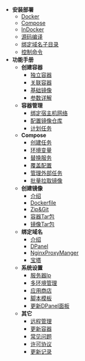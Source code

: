 * **安装部署**
  * [Docker](zh-cn/install/docker.md)
  * [Compose](zh-cn/install/compose.md)
  * [InDocker](zh-cn/install/dind.md)
  * [源码编译](zh-cn/install/source.md)
  * [绑定域名子目录](zh-cn/install/nginx-location.md)
  * [控制命令](zh-cn/install/ctrl.md)
* **功能手册**
  * **创建容器**
    * [独立容器](zh-cn/manual/container/create.md)
    * [关联容器](zh-cn/manual/container/create-link.md)
    * [基础镜像](zh-cn/manual/container/create-image.md)
    * [参数详解](zh-cn/manual/container/create-option.md)
  * **容器管理**
    * [绑定宿主机网络](zh-cn/manual/container/bind-host-network.md)
    * [配置镜像仓库](zh-cn/manual/image/registry.md)
    * [计划任务](zh-cn/manual/container/cron.md)
  * **Compose**
    * [创建任务](zh-cn/manual/compose/create.md)
    * [环境变量](zh-cn/manual/compose/env.md)
    * [替换服务](zh-cn/manual/compose/replace-service.md)
    * [覆盖配置](zh-cn/manual/compose/override.md)
    * [管理外部任务](zh-cn/manual/compose/external.md)
    * [批量拉取镜像](zh-cn/manual/compose/image-pull.md)
  * **创建镜像**
    * [介绍](zh-cn/manual/image/create.md)
    * [Dockerfile](zh-cn/manual/image/create-dockerfile.md)
    * [Zip&Git](zh-cn/manual/image/create-zip.md)
    * [容器Tar包](zh-cn/manual/image/create-container.md)
    * [镜像Tar包](zh-cn/manual/image/create-image.md)
  * **绑定域名**
    * [介绍](zh-cn/manual/container/domain.md)
    * [DPanel](zh-cn/manual/container/domain-dpanel.md)
    * [NginxProxyManger](zh-cn/manual/container/domain-npm.md)
    * [宝塔](zh-cn/manual/container/domain-bt.md)
  * **系统设置**
    * [服务器Ip](zh-cn/manual/setting/server.md)
    * [多环境管理](zh-cn/manual/setting/docker-env.md)
    * [应用商店](zh-cn/manual/setting/store.md)
    * [脚本模板](zh-cn/manual/setting/cron-template.md)
    * [更新DPanel面板](zh-cn/manual/setting/upgrade.md)
  * **其它**
    * [远程管理](zh-cn/manual/system/remote.md)
    * [更新容器](zh-cn/manual/container/update.md)
    * [常见问题](zh-cn/manual/system/qa.md)
    * [许可协议](zh-cn/manual/license)
    * [更新记录](zh-cn/manual/system/upgrade.md)